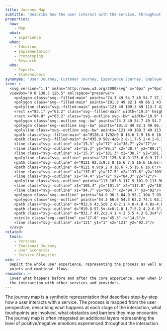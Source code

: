 ```yaml
---
title: Journey Map
subtitle: 'Describe how the user interact with the service, throughout its touchpoints.'
properties:
  how:
    - Map
  what:
    - Experience
  when:
    - Ideation
    - Implementation
    - Prototyping
    - Research
  who:
    - Experts
    - Stakeholders
synonyms: 'User Journey, Customer Journey, Experience Journey, Employee Journey'
icon: >
  <svg version="1.1" xmlns="http://www.w3.org/2000/svg" x="0px" y="0px"
  viewBox="0 0 138.5 126.5" xml:space="preserve">
    <polygon class="svg--filled-main" points="74.3 49 54.7 49 54.7 37.3 74.3 37.3 78.2 43.3 "/>
    <polygon class="svg--filled-main" points="101.8 49 82.1 49 86.1 43.3 82.1 37.3 101.8 37.3 105.7 43.3 "/>
    <polyline class="svg--filled-main" points="121 49 109.3 49 113.7 43.3 109.3 37.3 120.6 37.3 "/>
    <rect x="85.1" y="63.2" class="svg--filled-main" width="19.5" height="16.8"/>
    <rect x="84.8" y="63.2" class="svg--outline svg--bw" width="19.9" height="17.5"/>
    <polygon class="svg--outline svg--bw" points="74.3 49 54.7 49 54.7 37.3 74.3 37.3 78.2 43.3 "/>
    <polygon class="svg--outline svg--bw" points="101.8 49 82.1 49 86.1 43.3 82.1 37.3 101.8 37.3 105.7 43.3 "/>
    <polyline class="svg--outline svg--bw" points="121 49 109.3 49 113.7 43.3 109.3 37.3 120.6 37.3 "/>
    <path class="svg--filled-main" d="M120.4 1V92c9 0 16.6 7.9 16.6 16.9l-0.3-91.8C136.7 8.2 129.4 0.9 120.4 1"/>
    <path class="svg--filled-main" d="M35.9 58v-4c0-2.8-1.7-5.2-4.2-6.3H24c-2.4 1-4.2 3.5-4.2 6.3v4c0 0 3.3 2 8 2C32.6 60 35.9 58 35.9 58z"/>
    <line class="svg--outline" x1="15.3" y1="77" x2="38.7" y2="77"/>
    <line class="svg--outline" x1="15.3" y1="89.1" x2="38.7" y2="89.1"/>
    <line class="svg--outline" x1="15.3" y1="101.3" x2="38.7" y2="101.3"/>
    <polyline class="svg--outline" points="121 125.6 0.9 125.6 0.9 17.5 120.4 17.5 "/>
    <path class="svg--outline" d="M121 92.3c9.2 0 16.6 7.5 16.6 16.6s-7.5 16.6-16.6 16.6"/>
    <path class="svg--outline" d="M121 0.9c9.2 0 16.6 7.5 16.6 16.6"/>
    <line class="svg--outline" x1="137.6" y1="17.5" x2="137.6" y2="109"/>
    <line class="svg--outline" x1="74.4" y1="72" x2="84.3" y2="72"/>
    <polyline class="svg--outline" points="113 107.6 117.9 101.9 113 96.1 "/>
    <line class="svg--outline" x1="105.4" y1="101.9" x2="117.8" y2="101.9"/>
    <line class="svg--outline" x1="94.7" y1="80.7" x2="94.7" y2="92"/>
    <polygon class="svg--outline" points="84.9 96.5 84.9 93.1 104.7 93.1 104.7 110.6 84.9 110.6 84.9 106.9 "/>
    <polygon class="svg--outline" points="54.3 66.6 54.3 63.2 74.1 63.2 74.1 80.7 54.3 80.7 54.3 77 "/>
    <path class="svg--outline" d="M32.6 43.5c0 2.6-2.1 4.8-4.8 4.8s-4.8-2.2-4.8-4.8v-1.7c0-2.6 2.1-4.8 4.8-4.8s4.8 2.2 4.8 4.8V43.5z"/>
    <path class="svg--outline" d="M19.8 57.5v-4c0-2.8 1.7-5.2 4.2-6.3"/>
    <path class="svg--outline" d="M31.7 47.2c2.4 1 4.2 3.5 4.2 6.3v4"/>
    <circle class="svg--outline" cx="27.8" cy="45.5" r="14.5"/>
    <line class="svg--outline" x1="121" y1="1" x2="121" y2="92.3"/>
  </svg>
related:
  tools:
    - Personas
    - Emotional Journey
    - User Scenarios
    - Service Blueprint
use: >-
  Depict the whole user experience, representing the process as well as pain
  points and emotional flows.
reminder: >-
  Cover what happens before and after the core experience, even when it includes
  the interaction with other services and providers.
---
```

The journey map is a synthetic representation that describes step-by-step how a user interacts with a service. The process is mapped from the user perspective, describing what happens at each stage of the interaction, what touchpoints are involved, what obstacles and barriers they may encounter. The journey map is often integrated an additional layers representing the level of positive/negative emotions experienced throughout the interaction.
